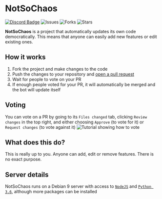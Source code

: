 # NotSoChaos
[![Discord Badge](https://discordapp.com/api/guilds/178313653177548800/embed.png)](https://discord.gg/9Ukuw9V) ![Issues](https://img.shields.io/github/issues/xmatmen/NotSoChaos.svg) ![Forks](https://img.shields.io/github/forks/xmatmen/NotSoChaos.svg) ![Stars](https://img.shields.io/github/stars/xmatmen/NotSoChaos.svg)

**NotSoChaos** is a project that automatically updates its own code democratically. This means that anyone can easily add new features or edit existing ones.

## How it works
1. Fork the project and make changes to the code
2. Push the changes to your repository and [open a pull request](https://github.com/matmen/NotSoChaos/compare)
3. Wait for people to vote on your PR
4. If enough people voted for your PR, it will automatically be merged and the bot will update itself

## Voting
You can vote on a PR by going to its `Files changed` tab, clicking `Review changes` in the top right, and either choosing `Approve` (to vote for it) or `Request changes` (to vote against it)
![Tutorial showing how to vote](https://cdn.discordapp.com/attachments/368135289266372638/368467240649097245/unknown.png)

## What does this do?
This is really up to you. Anyone can add, edit or remove features. There is no exact purpose.

## Server details
NotSoChaos runs on a Debian 9 server with access to [`NodeJS`](https://nodejs.org/) and [`Python 3.6`](https://www.python.org/), although more packages can be installed
